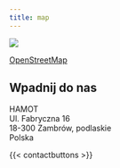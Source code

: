 ```yaml
---
title: map
---
```


![](/map.png)

[OpenStreetMap](https://www.openstreetmap.org/#map=17/52.974230/22.249664)

## Wpadnij do nas

HAMOT  
Ul. Fabryczna 16  
18-300 Zambrów, podlaskie  
Polska

{{< contactbuttons >}}
